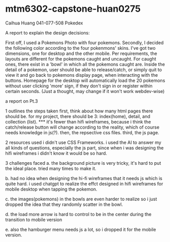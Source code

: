 # mtm6302-capstone-huan0275
Caihua Huang
041-077-508
Pokedex

A report to explain the design decisions:

First off, I used a Pokemons Photo with four pokemons.
Secondly, I decided the following color according to the four pokenmons' skins. 
I've got two dimensions, one for desktop and the other mobile.
Per requirements, the layouts are different for the pokemons caught and uncaught.
For caught ones, there exist in a 'bowl' in which all the pokemons caught are.
Inside the detail of a pokemon, user should be able to release/catch, or simply quit to view it and go back to pokemons display page, when interacting with the buttons. 
Homepage for the desktop will automatically load the 20 pokemons without user clicking 'more' sign, if they don't sign in or register within certain seconds. (Just a thought, may change if it won't work webdev-wise)


a report on Pt.3

1 outlines the steps taken
first, think about how many html pages there should be. for my project, there should be 3: index(home), detail, and collection (list). 
*** it's fewer than hifi wireframes, because i think the catch/release button will change according to the reality, which of course needs knowledge in js(?).
then, the repsective css files.
third, the js page.

2 resources used
i didn't use CSS Frameworks. i used the AI to answer my all kinds of questions, especially the js part, since when i was designing the hifi wireframes i didn't know it would be so hard. 

3 challenges faced
a. the background picture is very tricky, it's hard to put the ideal place. tried many times to make it. 

b. had no idea when designing the hi-fi wireframes that it needs js which is quite hard. i used chatgpt to realize the effct designed in hifi wireframes for mobile desktop when tapping the pokemon.

c. the images(pokemons) in the bowls are even harder to realize so i just dropped the idea that they randomly scatter in the bowl.

d. the load more arrow is hard to control to be in the center during the transition to mobile version

e. also the hamburger menu needs js a lot, so i dropped it for the mobile version.

